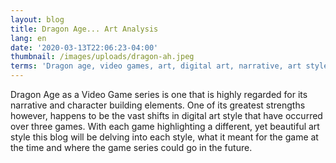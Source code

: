```yaml
---
layout: blog
title: Dragon Age... Art Analysis
lang: en
date: '2020-03-13T22:06:23-04:00'
thumbnail: /images/uploads/dragon-ah.jpeg
terms: 'Dragon age, video games, art, digital art, narrative, art style'
---
```

Dragon Age as a Video Game series is one that is highly regarded for its narrative and character building elements. One of its greatest strengths however, happens to be the vast shifts in digital art style that have occurred over three games. With each game highlighting a different, yet beautiful art style  this blog will be delving into each style, what it meant for the game at the time and where the game series could go in the future.
